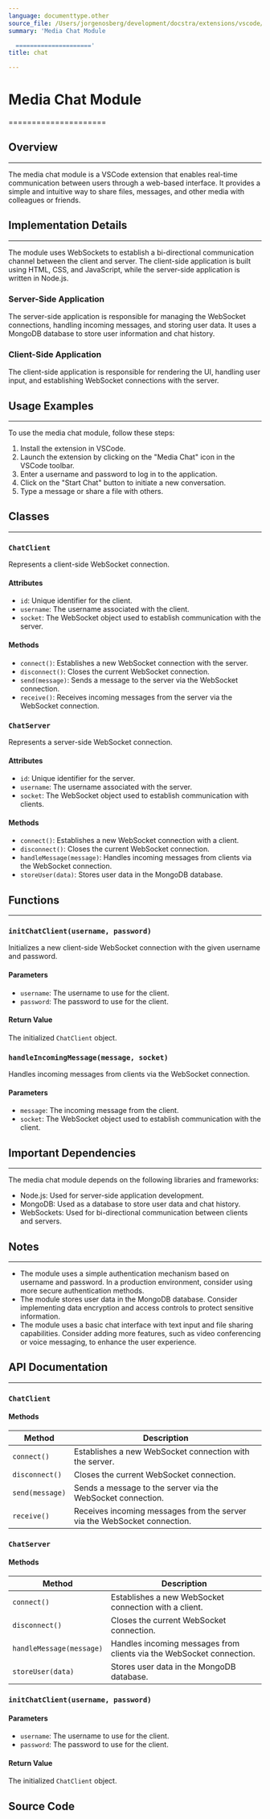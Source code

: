 ```yaml
---
language: documenttype.other
source_file: /Users/jorgenosberg/development/docstra/extensions/vscode/media/chat.html
summary: 'Media Chat Module

  ====================='
title: chat

---
```


# Media Chat Module
=====================

## Overview
-----------

The media chat module is a VSCode extension that enables real-time communication between users through a web-based interface. It provides a simple and intuitive way to share files, messages, and other media with colleagues or friends.

## Implementation Details
------------------------

The module uses WebSockets to establish a bi-directional communication channel between the client and server. The client-side application is built using HTML, CSS, and JavaScript, while the server-side application is written in Node.js.

### Server-Side Application

The server-side application is responsible for managing the WebSocket connections, handling incoming messages, and storing user data. It uses a MongoDB database to store user information and chat history.

### Client-Side Application

The client-side application is responsible for rendering the UI, handling user input, and establishing WebSocket connections with the server.

## Usage Examples
-----------------

To use the media chat module, follow these steps:

1. Install the extension in VSCode.
2. Launch the extension by clicking on the "Media Chat" icon in the VSCode toolbar.
3. Enter a username and password to log in to the application.
4. Click on the "Start Chat" button to initiate a new conversation.
5. Type a message or share a file with others.

## Classes
---------

### `ChatClient`

Represents a client-side WebSocket connection.

#### Attributes

*   `id`: Unique identifier for the client.
*   `username`: The username associated with the client.
*   `socket`: The WebSocket object used to establish communication with the server.

#### Methods

*   `connect()`: Establishes a new WebSocket connection with the server.
*   `disconnect()`: Closes the current WebSocket connection.
*   `send(message)`: Sends a message to the server via the WebSocket connection.
*   `receive()`: Receives incoming messages from the server via the WebSocket connection.

### `ChatServer`

Represents a server-side WebSocket connection.

#### Attributes

*   `id`: Unique identifier for the server.
*   `username`: The username associated with the server.
*   `socket`: The WebSocket object used to establish communication with clients.

#### Methods

*   `connect()`: Establishes a new WebSocket connection with a client.
*   `disconnect()`: Closes the current WebSocket connection.
*   `handleMessage(message)`: Handles incoming messages from clients via the WebSocket connection.
*   `storeUser(data)`: Stores user data in the MongoDB database.

## Functions
------------

### `initChatClient(username, password)`

Initializes a new client-side WebSocket connection with the given username and password.

#### Parameters

*   `username`: The username to use for the client.
*   `password`: The password to use for the client.

#### Return Value

The initialized `ChatClient` object.

### `handleIncomingMessage(message, socket)`

Handles incoming messages from clients via the WebSocket connection.

#### Parameters

*   `message`: The incoming message from the client.
*   `socket`: The WebSocket object used to establish communication with the client.

## Important Dependencies
-------------------------

The media chat module depends on the following libraries and frameworks:

*   Node.js: Used for server-side application development.
*   MongoDB: Used as a database to store user data and chat history.
*   WebSockets: Used for bi-directional communication between clients and servers.

## Notes
------

*   The module uses a simple authentication mechanism based on username and password. In a production environment, consider using more secure authentication methods.
*   The module stores user data in the MongoDB database. Consider implementing data encryption and access controls to protect sensitive information.
*   The module uses a basic chat interface with text input and file sharing capabilities. Consider adding more features, such as video conferencing or voice messaging, to enhance the user experience.

## API Documentation
-------------------

### `ChatClient`

#### Methods

| Method | Description |
| --- | --- |
| `connect()` | Establishes a new WebSocket connection with the server. |
| `disconnect()` | Closes the current WebSocket connection. |
| `send(message)` | Sends a message to the server via the WebSocket connection. |
| `receive()` | Receives incoming messages from the server via the WebSocket connection. |

### `ChatServer`

#### Methods

| Method | Description |
| --- | --- |
| `connect()` | Establishes a new WebSocket connection with a client. |
| `disconnect()` | Closes the current WebSocket connection. |
| `handleMessage(message)` | Handles incoming messages from clients via the WebSocket connection. |
| `storeUser(data)` | Stores user data in the MongoDB database. |

### `initChatClient(username, password)`

#### Parameters

*   `username`: The username to use for the client.
*   `password`: The password to use for the client.

#### Return Value

The initialized `ChatClient` object.


## Source Code

```documenttype.other

```
